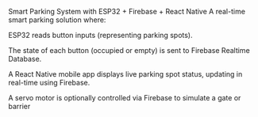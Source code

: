  Smart Parking System with ESP32 + Firebase + React Native
A real-time smart parking solution where:

ESP32 reads button inputs (representing parking spots).

The state of each button (occupied or empty) is sent to Firebase Realtime Database.

A React Native mobile app displays live parking spot status, updating in real-time using Firebase.

A servo motor is optionally controlled via Firebase to simulate a gate or barrier
